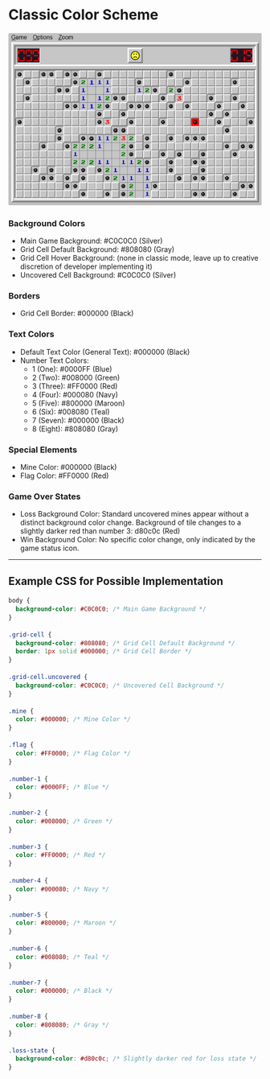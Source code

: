 # Classic Color Scheme

![alt text](image.png)
### Background Colors
- Main Game Background: #C0C0C0 (Silver)
- Grid Cell Default Background: #808080 (Gray)
- Grid Cell Hover Background: (none in classic mode, leave up to creative discretion of developer implementing it)
- Uncovered Cell Background: #C0C0C0 (Silver)

### Borders
- Grid Cell Border: #000000 (Black)

### Text Colors
- Default Text Color (General Text): #000000 (Black)
- Number Text Colors:
  - 1 (One): #0000FF (Blue)
  - 2 (Two): #008000 (Green)
  - 3 (Three): #FF0000 (Red)
  - 4 (Four): #000080 (Navy)
  - 5 (Five): #800000 (Maroon)
  - 6 (Six): #008080 (Teal)
  - 7 (Seven): #000000 (Black)
  - 8 (Eight): #808080 (Gray)

### Special Elements
- Mine Color: #000000 (Black)
- Flag Color: #FF0000 (Red)

### Game Over States
- Loss Background Color: Standard uncovered mines appear without a distinct background color change. Background of tile changes to a slightly darker red than number 3: d80c0c (Red)
- Win Background Color: No specific color change, only indicated by the game status icon.

---
## Example CSS for Possible Implementation
```css
body {
  background-color: #C0C0C0; /* Main Game Background */
}

.grid-cell {
  background-color: #808080; /* Grid Cell Default Background */
  border: 1px solid #000000; /* Grid Cell Border */
}

.grid-cell.uncovered {
  background-color: #C0C0C0; /* Uncovered Cell Background */
}

.mine {
  color: #000000; /* Mine Color */
}

.flag {
  color: #FF0000; /* Flag Color */
}

.number-1 {
  color: #0000FF; /* Blue */
}

.number-2 {
  color: #008000; /* Green */
}

.number-3 {
  color: #FF0000; /* Red */
}

.number-4 {
  color: #000080; /* Navy */
}

.number-5 {
  color: #800000; /* Maroon */
}

.number-6 {
  color: #008080; /* Teal */
}

.number-7 {
  color: #000000; /* Black */
}

.number-8 {
  color: #808080; /* Gray */
}

.loss-state {
  background-color: #d80c0c; /* Slightly darker red for loss state */
}
```